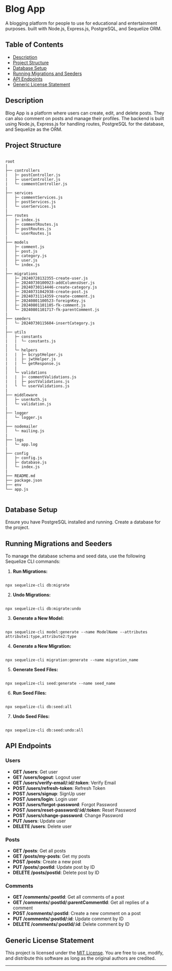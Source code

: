 # Blog App

A blogging platform for people to use for educational and entertainment purposes. built with Node.js, Express.js, PostgreSQL, and Sequelize ORM.

## Table of Contents

- [Description](#description)
- [Project Structure](#project-structure)
- [Database Setup](#database-setup)
- [Running Migrations and Seeders](#running-migrations-and-seeders)
- [API Endpoints](#api-endpoints)
- [Generic License Statement](#generic-license-statement)

## Description

Blog App is a platform where users can create, edit, and delete posts. They can also comment on posts and manage their profiles. The backend is built using Node.js, Express.js for handling routes, PostgreSQL for the database, and Sequelize as the ORM.

## Project Structure

```

root
|
├── controllers
|   ├─ postController.js
|   ├─ userController.js
|   └─ commentController.js
|
├── services
│   ├─ commentServices.js
│   ├─ postServices.js
│   └─ userServices.js
|
├── routes
|   ├─ index.js
│   ├─ commentRoutes.js
│   ├─ postRoutes.js
│   └─ userRoutes.js
|
├── models
│   ├─ comment.js
│   ├─ post.js
│   ├─ category.js
│   ├─ user.js
│   └─ index.js
|
├── migrations
│   ├─ 20240728132355-create-user.js
│   ├─ 20240730100923-addColumnsUser.js
│   ├─ 20240730114446-create-category.js
│   ├─ 20240731042938-create-post.js
│   ├─ 20240731114359-create-comment.js
│   ├─ 20240801100523-foreignKey.js
│   ├─ 20240801101105-fk-comment.js
│   └─ 20240801101717-fk-parentComment.js
|
├── seeders
│   └─ 20240730115604-insertCategory.js
|
├── utils
│   ├─ constants
|   |  └─ constants.js
|   |
│   └─ helpers
|   |  ├─ bcryptHelper.js
|   |  ├─ jwtHelper.js
|   |  └─ getResponse.js
|   |
│   └─ validations
|   |  ├─ commentValidations.js
|   |  ├─ postValidations.js
|   └  └─ userValidations.js
|
├── middleware
│   ├─ userAuth.js
│   └─ validation.js
|
├── logger
│   └─ logger.js
|
├── nodemailer
│   └─ mailing.js
|
├── logs
│   └─ app.log
|
├── config
│   ├─ config.js
│   ├─ database.js
│   └─ index.js
|
├── README.md
├── package.json
├── env
└── app.js


```

## Database Setup

Ensure you have PostgreSQL installed and running. Create a database for the project.

## Running Migrations and Seeders

To manage the database schema and seed data, use the following Sequelize CLI commands:

1. **Run Migrations:**

```

npx sequelize-cli db:migrate

```

2. **Undo Migrations:**

```

npx sequelize-cli db:migrate:undo

```

3. **Generate a New Model:**

```

npx sequelize-cli model:generate --name ModelName --attributes attribute1:type,attribute2:type

```

4. **Generate a New Migration:**

```

npx sequelize-cli migration:generate --name migration_name

```

5. **Generate Seed Files:**

```

npx sequelize-cli seed:generate --name seed_name

```

6. **Run Seed Files:**

```

npx sequelize-cli db:seed:all

```

7. **Undo Seed Files:**

```

npx sequelize-cli db:seed:undo:all

```

## API Endpoints

### Users

- **GET /users**: Get user
- **GET /users/logout**: Logout user
- **GET /users/verify-email/:id/:token**: Verify Email
- **POST /users/refresh-token**: Refresh Token
- **POST /users/signup**: SignUp user
- **POST /users/login**: Login user
- **POST /users/forgot-password**: Forgot Password
- **POST /users/reset-password/:id/:token**: Reset Password
- **POST /users/change-password**: Change Password
- **PUT /users**: Update user
- **DELETE /users**: Delete user

### Posts

- **GET /posts**: Get all posts
- **GET /posts/my-posts**: Get my posts
- **POST /posts**: Create a new post
- **PUT /posts/:postId**: Update post by ID
- **DELETE /posts/postId**: Delete post by ID

### Comments

- **GET /comments/:postId**: Get all comments of a post
- **GET /comments/:postId/:parentCommentId**: Get all replies of a comment
- **POST /comments/:postId**: Create a new comment on a post
- **PUT /comments/:postId/:id**: Update comment by ID
- **DELETE /comments/:postId/:id**: Delete comment by ID

## Generic License Statement

This project is licensed under the [MIT License](https://opensource.org/licenses/MIT). You are free to use, modify, and distribute this software as long as the original authors are credited.

---

```

```
